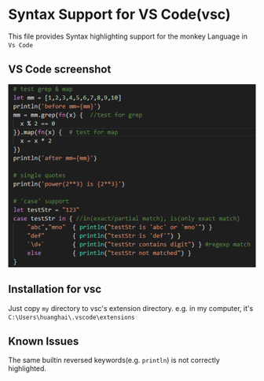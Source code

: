 # Syntax Support for VS Code(vsc)

This file provides Syntax highlighting support for the monkey Language in `Vs Code`

## VS Code screenshot

![VS Code screenshot](screenshot.png)


## Installation for vsc

Just copy `my` directory to vsc's extension directory.
e.g. in my computer, it's `C:\Users\huanghai\.vscode\extensions`

## Known Issues

The same builtin reversed keywords(e.g. `println`) is not correctly
highlighted.